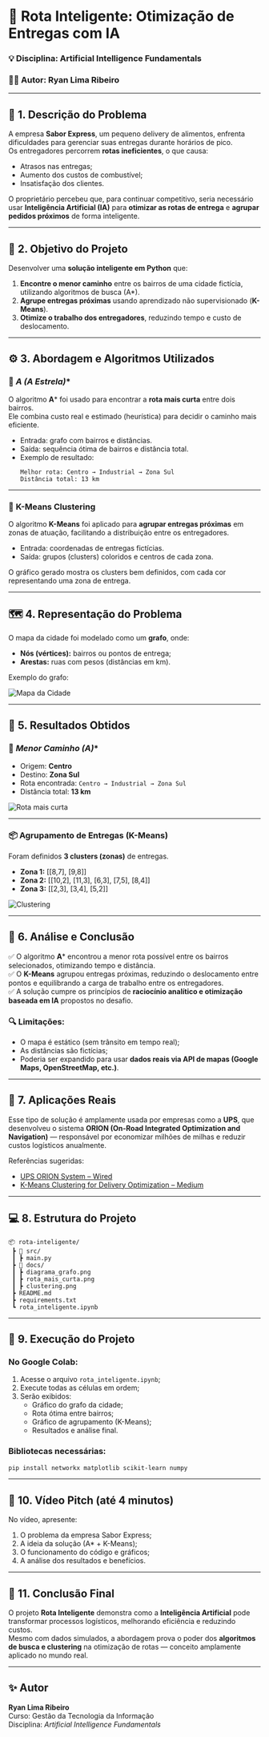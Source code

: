# 🧭 Rota Inteligente: Otimização de Entregas com IA  

### 💡 Disciplina: Artificial Intelligence Fundamentals  
### 👨‍💻 Autor: **Ryan Lima Ribeiro**

---

## 🧩 1. Descrição do Problema  

A empresa **Sabor Express**, um pequeno delivery de alimentos, enfrenta dificuldades para gerenciar suas entregas durante horários de pico.  
Os entregadores percorrem **rotas ineficientes**, o que causa:  

- Atrasos nas entregas;  
- Aumento dos custos de combustível;  
- Insatisfação dos clientes.  

O proprietário percebeu que, para continuar competitivo, seria necessário usar **Inteligência Artificial (IA)** para **otimizar as rotas de entrega** e **agrupar pedidos próximos** de forma inteligente.  

---

## 🎯 2. Objetivo do Projeto  

Desenvolver uma **solução inteligente em Python** que:  

1. **Encontre o menor caminho** entre os bairros de uma cidade fictícia, utilizando algoritmos de busca (A*).  
2. **Agrupe entregas próximas** usando aprendizado não supervisionado (**K-Means**).  
3. **Otimize o trabalho dos entregadores**, reduzindo tempo e custo de deslocamento.  

---

## ⚙️ 3. Abordagem e Algoritmos Utilizados  

### 🔹 **A* (A Estrela)**  
O algoritmo **A*** foi usado para encontrar a **rota mais curta** entre dois bairros.  
Ele combina custo real e estimado (heurística) para decidir o caminho mais eficiente.  

- Entrada: grafo com bairros e distâncias.  
- Saída: sequência ótima de bairros e distância total.  
- Exemplo de resultado:  
  ```
  Melhor rota: Centro → Industrial → Zona Sul  
  Distância total: 13 km
  ```

---

### 🔹 **K-Means Clustering**  
O algoritmo **K-Means** foi aplicado para **agrupar entregas próximas** em zonas de atuação, facilitando a distribuição entre os entregadores.  

- Entrada: coordenadas de entregas fictícias.  
- Saída: grupos (clusters) coloridos e centros de cada zona.  

O gráfico gerado mostra os clusters bem definidos, com cada cor representando uma zona de entrega.

---

## 🗺️ 4. Representação do Problema  

O mapa da cidade foi modelado como um **grafo**, onde:  
- **Nós (vértices):** bairros ou pontos de entrega;  
- **Arestas:** ruas com pesos (distâncias em km).  

Exemplo do grafo:  

![Mapa da Cidade](docs/diagrama_grafo.png)

---

## 🧮 5. Resultados Obtidos  

### 🚗 **Menor Caminho (A*)**
- Origem: **Centro**  
- Destino: **Zona Sul**  
- Rota encontrada: `Centro → Industrial → Zona Sul`  
- Distância total: **13 km**  

![Rota mais curta](docs/rota_mais_curta.png)

---

### 📦 **Agrupamento de Entregas (K-Means)**  
Foram definidos **3 clusters (zonas)** de entregas.  

- **Zona 1:** [[8,7], [9,8]]  
- **Zona 2:** [[10,2], [11,3], [6,3], [7,5], [8,4]]  
- **Zona 3:** [[2,3], [3,4], [5,2]]  

![Clustering](docs/clustering.png)

---

## 🧠 6. Análise e Conclusão  

✅ O algoritmo **A*** encontrou a menor rota possível entre os bairros selecionados, otimizando tempo e distância.  
✅ O **K-Means** agrupou entregas próximas, reduzindo o deslocamento entre pontos e equilibrando a carga de trabalho entre os entregadores.  
✅ A solução cumpre os princípios de **raciocínio analítico e otimização baseada em IA** propostos no desafio.  

### 🔍 Limitações:
- O mapa é estático (sem trânsito em tempo real);  
- As distâncias são fictícias;  
- Poderia ser expandido para usar **dados reais via API de mapas (Google Maps, OpenStreetMap, etc.)**.

---

## 🚀 7. Aplicações Reais  

Esse tipo de solução é amplamente usada por empresas como a **UPS**, que desenvolveu o sistema **ORION (On-Road Integrated Optimization and Navigation)** — responsável por economizar milhões de milhas e reduzir custos logísticos anualmente.

Referências sugeridas:
- [UPS ORION System – Wired](https://www.wired.com/2013/06/ups-astronomical-math)  
- [K-Means Clustering for Delivery Optimization – Medium](https://medium.com/@KingHenryMorgansDiary/optimizing-logistics-a-case-study-on-clustering-and-milp-for-delivery-route-optimization-f47fed709ad2)  

---

## 💻 8. Estrutura do Projeto  

```
📦 rota-inteligente/
 ┣ 📂 src/
 ┃ ┣ main.py
 ┣ 📂 docs/
 ┃ ┣ diagrama_grafo.png
 ┃ ┣ rota_mais_curta.png
 ┃ ┣ clustering.png
 ┣ README.md
 ┣ requirements.txt
 ┗ rota_inteligente.ipynb
```

---

## 🧩 9. Execução do Projeto  

### No Google Colab:
1. Acesse o arquivo `rota_inteligente.ipynb`;  
2. Execute todas as células em ordem;  
3. Serão exibidos:  
   - Gráfico do grafo da cidade;  
   - Rota ótima entre bairros;  
   - Gráfico de agrupamento (K-Means);  
   - Resultados e análise final.  

### Bibliotecas necessárias:
```bash
pip install networkx matplotlib scikit-learn numpy
```

---

## 🎥 10. Vídeo Pitch (até 4 minutos)

No vídeo, apresente:
1. O problema da empresa Sabor Express;  
2. A ideia da solução (A* + K-Means);  
3. O funcionamento do código e gráficos;  
4. A análise dos resultados e benefícios.  

---

## 🏁 11. Conclusão Final  

O projeto **Rota Inteligente** demonstra como a **Inteligência Artificial** pode transformar processos logísticos, melhorando eficiência e reduzindo custos.  
Mesmo com dados simulados, a abordagem prova o poder dos **algoritmos de busca e clustering** na otimização de rotas — conceito amplamente aplicado no mundo real.

---

## ✨ Autor  

**Ryan Lima Ribeiro**  
Curso: Gestão da Tecnologia da Informação  
Disciplina: *Artificial Intelligence Fundamentals*  

